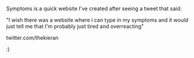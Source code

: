 Symptoms is a quick website I've created after seeing a tweet that said:

"I wish there was a website where i can type in my symptoms and it would just tell me that I'm probably just tired and overreacting"

twitter.com/thekieran

:)
